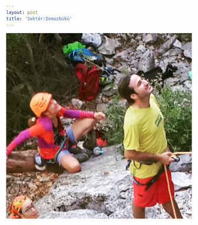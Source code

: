 ```yaml
---
layout: post
title: 'Sektör:Domuzbükü'
---
```

![](/img/uploads/A181F526-42CC-4F9B-996C-B1610376E166.jpg)
